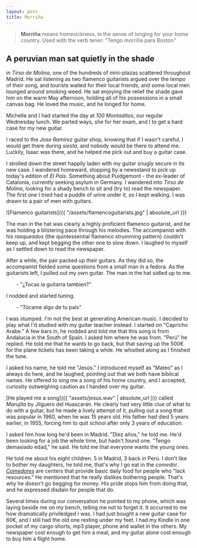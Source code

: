 ```yaml
---
layout: post
title: Morriña
---
```


> **Morriña** means homesickness, in the sense of longing for your home country.
> Used with the verb tener: "Tengo morriña para Boston"

## A peruvian man sat quietly in the shade

in *Tirso de Molina*, one of the hundreds of mini-plazas scattered throughout 
Madrid. He sat listening as two flamenco guitarists argued over the tempo
of their song, and tourists waited for their local friends, and some local men
lounged around smoking weed. He sat enjoying the relief the shade gave him on the 
warm May afternoon, holding all of his possessions in a small canvas bag. He
loved the music, and he longed for home.

Michelle and I had started the day at *100 Montaditos*, our regular Wednesday
lunch. We parted ways, she for her exam, and I to get a hard case for my 
new guitar. 

I raced to the *Jose Ramirez* guitar shop, knowing that if I wasn't careful, I
would get there during *siesta*, and nobody would be there to attend me.
Luckily, Isaac was there, and he helped me pick out and buy a guitar case. 

I strolled down the street happily laden with my guitar snugly secure in its 
new case. I wandered homeward, stopping by a newsstand to pick up today's
edition of *El País*. Something about Puidgemont - the ex-leader of Catalonia,
currently seeking asylum in Germany. I wandered into *Tirso de Molina*, looking
for a shady bench to sit and (try to) read the newspaper. The first one I tried
had a puddle of urine under it, so I kept walking. I was drawn to a pair of men
with guitars.

![Flamenco guitarists]({{ "/assets/flamencoguitarists.jpg" | absolute_url }})

The man in the hat was clearly a highly proficient flamenco guitarist, and he
was holding a blistering pace through his melodies. The accompanist with his
*rasqueados* (the quintessential flamenco strumming pattern) couldn't keep up,
and kept begging the other one to slow down. I laughed to myself as I settled 
down to read the newspaper. 

After a while, the pair packed up their guitars. As they did so, the accompanist
fielded some questions from a small man in a fedora. As the guitarists left, I 
pulled out my own guitar. The man in the hat sidled up to me.

&nbsp;&nbsp;&nbsp;&nbsp;&nbsp;&nbsp; \- "¿Tocas la guitarra tambien?"

I nodded and started tuning.

&nbsp;&nbsp;&nbsp;&nbsp;&nbsp;&nbsp; \- "Tócame algo de tu país"

I was stumped. I'm not the best at generating American music. I decided to play
what I'd studied with my guitar teacher instead. I started on "Capricho Arabe."
A few bars in, he nodded and told me that this song is from Andalucia in the
South of Spain. I asked him where he was from. "Perú" he replied. He told me
that he wants to go back, but that saving up the 500€ for the plane tickets
has been taking a while. He whistled along as I finished the tune.

I asked his name, he told me "Jesús." I introduced myself as "Mateo" as I always
do here, and he laughed, pointing out that we both have biblical names. He
offered to sing me a song of his home country, and I accepted, curiosity outweighing
caution as I handed over my guitar. 

[He played me a song]({{ "assets/jesus.wav" | absolute_url }}) called *Marujita* by Jilguero del Huascarán. He clearly had
very little clue of what to do with a guitar, but he made a lively attempt of it,
pulling out a song that was popular in 1960, when he was 15 years old. His father
had died 5 years earlier, in 1955, forcing him to quit school after only 3 years
of education.

I asked him how long he'd been in Madrid. "Diez años," he told me. He'd been looking
for a job the whole time, but hadn't found one. "Tengo demasiado edad," he said. He
told me that everyone wants the young ones. 

He told me about his eight children. 5 in Madrid, 3 back in Perú. I don't like to
bother my daughters, he told me, that's why I go eat in the *comedor*.
[*Comedores*](http://www.madrid.org/cs/Satellite?c=CM_InfPractica_FA&cid=1354249839089&pagename=ComunidadMadrid%2FEstructura)
are centers that provide basic daily food for people who "lack resources." He
mentioned that he really dislikes bothering people. That's why he doesn't go
begging for money. His pride stops him from doing that, and he expressed disdain
for people that do. 

Several times during our conversation he pointed to my phone, which was laying
beside me on my bench, telling me not to forget it. It occurred to me how
dramatically priviledged I was. I had just bought a new guitar case for 60€, and
I still had the old one resting under my feet. I had my Kindle in one pocket of my
cargo shorts, mp3 player, phone and wallet in the others. My newspaper cost enough
to get him a meal, and my guitar alone cost enough to buy him a flight home.



